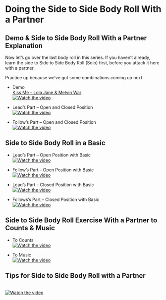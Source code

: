 # Doing the Side to Side Body Roll With a Partner

## Demo & Side to Side Body Roll With a Partner Explanation

Now let’s go over the last body roll in this series. If you haven’t already, learn the side to Side to Side Body Roll (Solo) first, before you attack it here with a partner.

Practice up because we’ve got some combinations coming up next.


* Demo
<br>[Kiss Me – Lola Jane & Melvin War](https://www.youtube.com/watch?v=wLOlkeK3LsQ)
<br>[![Watch the video](https://1.bp.blogspot.com/-ga6WrYTwMSE/YHE5kTOonmI/AAAAAAAAEPQ/y-cQa63me_MqXAiJ5pXazF9YGuDvJIxqACLcBGAsYHQ/s626/plantilla-reproductor-video-reproductor-multimedia-pagina-web_186930-293.jpg)](https://vod-progressive.akamaized.net/exp=1645593013~acl=%2Fvimeo-prod-skyfire-std-us%2F01%2F4846%2F13%2F349234758%2F1411645205.mp4~hmac=4e52cc6ed0f266f45126c714330c048f16800acbb3ee3a3e8231907669cac0a3/vimeo-prod-skyfire-std-us/01/4846/13/349234758/1411645205.mp4)

* Lead’s Part – Open and Closed Position
<br>[![Watch the video](https://1.bp.blogspot.com/-ga6WrYTwMSE/YHE5kTOonmI/AAAAAAAAEPQ/y-cQa63me_MqXAiJ5pXazF9YGuDvJIxqACLcBGAsYHQ/s626/plantilla-reproductor-video-reproductor-multimedia-pagina-web_186930-293.jpg)](https://vod-progressive.akamaized.net/exp=1645593013~acl=%2Fvimeo-prod-skyfire-std-us%2F01%2F2982%2F13%2F339912746%2F1353712509.mp4~hmac=ed23561a4b9a8aa468cee85734ae84a7bec81f2d60719a32619ffdf4783581d1/vimeo-prod-skyfire-std-us/01/2982/13/339912746/1353712509.mp4)

* Follow’s Part – Open and Closed Position
<br>[![Watch the video](https://1.bp.blogspot.com/-ga6WrYTwMSE/YHE5kTOonmI/AAAAAAAAEPQ/y-cQa63me_MqXAiJ5pXazF9YGuDvJIxqACLcBGAsYHQ/s626/plantilla-reproductor-video-reproductor-multimedia-pagina-web_186930-293.jpg)](https://vod-progressive.akamaized.net/exp=1645593013~acl=%2Fvimeo-prod-skyfire-std-us%2F01%2F2982%2F13%2F339913302%2F1353714960.mp4~hmac=3f9acf4df894cdb5a2b125355ae7fd9310cd83ac687ad7edd4e91f9ba8b294d1/vimeo-prod-skyfire-std-us/01/2982/13/339913302/1353714960.mp4)

## Side to Side Body Roll in a Basic

* Lead’s Part – Open Position with Basic
<br>[![Watch the video](https://1.bp.blogspot.com/-ga6WrYTwMSE/YHE5kTOonmI/AAAAAAAAEPQ/y-cQa63me_MqXAiJ5pXazF9YGuDvJIxqACLcBGAsYHQ/s626/plantilla-reproductor-video-reproductor-multimedia-pagina-web_186930-293.jpg)](https://vod-progressive.akamaized.net/exp=1645593204~acl=%2Fvimeo-prod-skyfire-std-us%2F01%2F2982%2F13%2F339913718%2F1353716844.mp4~hmac=4b3d5d857dce88aa8e3d633b4426d34f257862b7011807d5d0e57b41c12a9bef/vimeo-prod-skyfire-std-us/01/2982/13/339913718/1353716844.mp4)

* Follow’s Part – Open Position with Basic
<br>[![Watch the video](https://1.bp.blogspot.com/-ga6WrYTwMSE/YHE5kTOonmI/AAAAAAAAEPQ/y-cQa63me_MqXAiJ5pXazF9YGuDvJIxqACLcBGAsYHQ/s626/plantilla-reproductor-video-reproductor-multimedia-pagina-web_186930-293.jpg)](https://vod-progressive.akamaized.net/exp=1645593204~acl=%2Fvimeo-prod-skyfire-std-us%2F01%2F2982%2F13%2F339914035%2F1353719522.mp4~hmac=3359be47da0eec45b664f788c4379086907752abfe67b649198175f7b828fd58/vimeo-prod-skyfire-std-us/01/2982/13/339914035/1353719522.mp4)

* Lead’s Part – Closed Position with Basic
<br>[![Watch the video](https://1.bp.blogspot.com/-ga6WrYTwMSE/YHE5kTOonmI/AAAAAAAAEPQ/y-cQa63me_MqXAiJ5pXazF9YGuDvJIxqACLcBGAsYHQ/s626/plantilla-reproductor-video-reproductor-multimedia-pagina-web_186930-293.jpg)](https://vod-progressive.akamaized.net/exp=1645593204~acl=%2Fvimeo-prod-skyfire-std-us%2F01%2F2982%2F13%2F339914488%2F1353721329.mp4~hmac=65f22c3081108161a526aa08a3031a93cc14d4b47eda11e46676fbc1972ab5c2/vimeo-prod-skyfire-std-us/01/2982/13/339914488/1353721329.mp4)

* Follows’s Part – Closed Position with Basic
<br>[![Watch the video](https://1.bp.blogspot.com/-ga6WrYTwMSE/YHE5kTOonmI/AAAAAAAAEPQ/y-cQa63me_MqXAiJ5pXazF9YGuDvJIxqACLcBGAsYHQ/s626/plantilla-reproductor-video-reproductor-multimedia-pagina-web_186930-293.jpg)](https://vod-progressive.akamaized.net/exp=1645593204~acl=%2Fvimeo-prod-skyfire-std-us%2F01%2F2982%2F13%2F339914814%2F1353722849.mp4~hmac=3bc6d6ce7a8d5eb42b39560d6001f375741e003a5cd2a582606c7d49c00d04e0/vimeo-prod-skyfire-std-us/01/2982/13/339914814/1353722849.mp4)

## Side to Side Body Roll Exercise With a Partner to Counts & Music

* To Counts
<br>[![Watch the video](https://1.bp.blogspot.com/-ga6WrYTwMSE/YHE5kTOonmI/AAAAAAAAEPQ/y-cQa63me_MqXAiJ5pXazF9YGuDvJIxqACLcBGAsYHQ/s626/plantilla-reproductor-video-reproductor-multimedia-pagina-web_186930-293.jpg)](https://vod-progressive.akamaized.net/exp=1645593302~acl=%2Fvimeo-prod-skyfire-std-us%2F01%2F2983%2F13%2F339915090%2F1353725994.mp4~hmac=d34bca47a8fef560486065934cb1cb7496ec52be3dff16fcd36e30c7e8cac23e/vimeo-prod-skyfire-std-us/01/2983/13/339915090/1353725994.mp4)


* To Music
<br>[![Watch the video](https://1.bp.blogspot.com/-ga6WrYTwMSE/YHE5kTOonmI/AAAAAAAAEPQ/y-cQa63me_MqXAiJ5pXazF9YGuDvJIxqACLcBGAsYHQ/s626/plantilla-reproductor-video-reproductor-multimedia-pagina-web_186930-293.jpg)](https://vod-progressive.akamaized.net/exp=1645593302~acl=%2Fvimeo-prod-skyfire-std-us%2F01%2F2983%2F13%2F339915675%2F1353727461.mp4~hmac=710b137ab8510bb88c1f0b7768282a9f92331001ad642626882db7c45720f705/vimeo-prod-skyfire-std-us/01/2983/13/339915675/1353727461.mp4)


## Tips for Side to Side Body Roll with a Partner

<br>[![Watch the video](https://1.bp.blogspot.com/-ga6WrYTwMSE/YHE5kTOonmI/AAAAAAAAEPQ/y-cQa63me_MqXAiJ5pXazF9YGuDvJIxqACLcBGAsYHQ/s626/plantilla-reproductor-video-reproductor-multimedia-pagina-web_186930-293.jpg)](https://vod-progressive.akamaized.net/exp=1645593441~acl=%2Fvimeo-prod-skyfire-std-us%2F01%2F2983%2F13%2F339915893%2F1353729081.mp4~hmac=ee5b5f59a69524ac05bd938d76081a680cf2f74eca27d0ee8f5514d52126aab9/vimeo-prod-skyfire-std-us/01/2983/13/339915893/1353729081.mp4)
